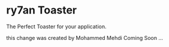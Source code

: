 # ry7an Toaster
The Perfect Toaster for your application.

this change was created by Mohammed Mehdi
Coming Soon ...

